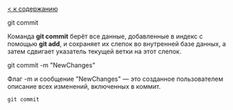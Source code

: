 [< к содержанию](./readme.md)

git commit

Команда **git commit** берёт все данные, добавленные в индекс с помощью **git add**, и сохраняет их слепок во внутренней базе данных, а затем сдвигает указатель текущей ветки на этот слепок.

git commit -m "NewChanges"

Флаг -m и сообщение "NewChanges" — это созданное пользователем описание всех изменений, включенных в коммит.

```bash=
git commit
```